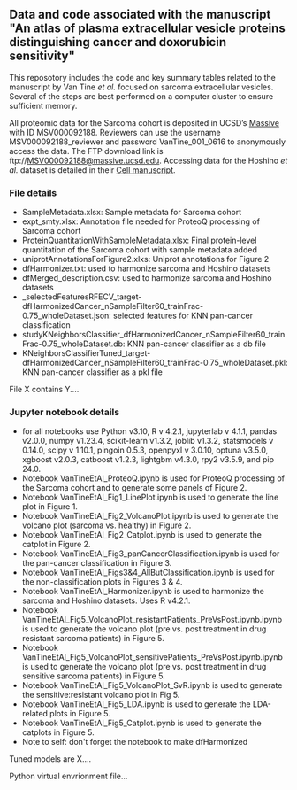 ## Data and code associated with the manuscript "An atlas of plasma extracellular vesicle proteins distinguishing cancer and doxorubicin sensitivity"

This reposotory includes the code and key summary tables related to the manuscript by Van Tine _et al._ focused on sarcoma extracellular vesicles. Several of the steps are best performed on a computer cluster to ensure sufficient memory.

All proteomic data for the Sarcoma cohort is deposited in UCSD’s [Massive](massive.ucsd.edu) with ID MSV000092188. Reviewers can use the username MSV000092188_reviewer and password VanTine_001_0616 to anonymously access the data. The FTP download link is ftp://MSV000092188@massive.ucsd.edu. Accessing data for the Hoshino _et al._ dataset is detailed in their [Cell manuscript](https://www.sciencedirect.com/science/article/pii/S0092867420308746?via%3Dihub).

### File details
* SampleMetadata.xlsx: Sample metadata for Sarcoma cohort
* expt_smty.xlsx: Annotation file needed for ProteoQ processing of Sarcoma cohort
* ProteinQuantitationWithSampleMetadata.xlsx: Final protein-level quantitation of the Sarcoma cohort with sample metadata added
* uniprotAnnotationsForFigure2.xlxs: Uniprot annotations for Figure 2
* dfHarmonizer.txt: used to harmonize sarcoma and Hoshino datasets
* dfMerged_description.csv: used to harmonize sarcoma and Hoshino datasets
* _selectedFeaturesRFECV_target-dfHarmonizedCancer_nSampleFilter60_trainFrac-0.75_wholeDataset.json: selected features for KNN pan-cancer classification
* studyKNeighborsClassifier_dfHarmonizedCancer_nSampleFilter60_trainFrac-0.75_wholeDataset.db: KNN pan-cancer classifier as a db file
* KNeighborsClassifierTuned_target-dfHarmonizedCancer_nSampleFilter60_trainFrac-0.75_wholeDataset.pkl: KNN pan-cancer classifier as a pkl file

File X contains Y....

### Jupyter notebook details
* for all notebooks use Python v3.10, R v 4.2.1, jupyterlab v 4.1.1, pandas v2.0.0, numpy v1.23.4, scikit-learn v1.3.2, joblib v1.3.2, statsmodels v 0.14.0, scipy v 1.10.1, pingoin 0.5.3, openpyxl v 3.0.10, optuna v3.5.0, xgboost v2.0.3, catboost v1.2.3, lightgbm v4.3.0, rpy2 v3.5.9, and pip 24.0.
* Notebook VanTineEtAl_ProteoQ.ipynb is used for ProteoQ processing of the Sarcoma cohort and to generate some panels of Figure 2.
* Notebook VanTineEtAl_Fig1_LinePlot.ipynb is used to generate the line plot in Figure 1.
* Notebook VanTineEtAl_Fig2_VolcanoPlot.ipynb is used to generate the volcano plot (sarcoma vs. healthy) in Figure 2.
* Notebook VanTineEtAl_Fig2_Catplot.ipynb is used to generate the catplot in Figure 2.
* Notebook VanTineEtAl_Fig3_panCancerClassification.ipynb is used for the pan-cancer classification in Figure 3.
* Notebook VanTineEtAl_Figs3&4_AllButClassification.ipynb is used for the non-classification plots in Figures 3 & 4.
* Notebook VanTineEtAl_Harmonizer.ipynb is used to harmonize the sarcoma and Hoshino datasets. Uses R v4.2.1.
* Notebook VanTineEtAl_Fig5_VolcanoPlot_resistantPatients_PreVsPost.ipynb.ipynb is used to generate the volcano plot (pre vs. post treatment in drug resistant sarcoma patients) in Figure 5.
* Notebook VanTineEtAl_Fig5_VolcanoPlot_sensitivePatients_PreVsPost.ipynb.ipynb is used to generate the volcano plot (pre vs. post treatment in drug sensitive sarcoma patients) in Figure 5.
* Notebook VanTineEtAl_Fig5_VolcanoPlot_SvR.ipynb is used to generate the sensitive:resistant volcano plot in Fig 5.
* Notebook VanTineEtAl_Fig5_LDA.ipynb is used to generate the LDA-related plots in Figure 5.
* Notebook VanTineEtAl_Fig5_Catplot.ipynb is used to generate the catplots in Figure 5.
* Note to self: don't forget the notebook to make dfHarmonized

Tuned models are X....

Python virtual envrionment file...
